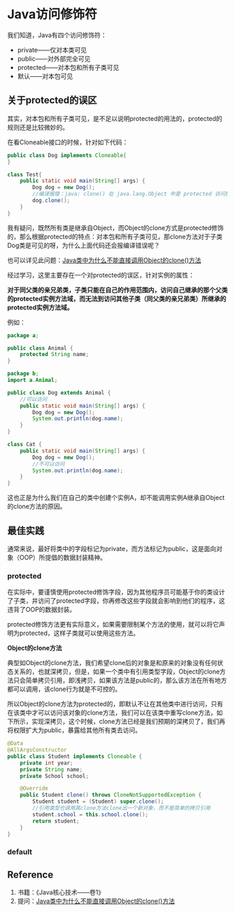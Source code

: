 # Java访问修饰符

我们知道，Java有四个访问修饰符：

- private——仅对本类可见
- public——对外部完全可见
- protected——对本包和所有子类可见
- 默认——对本包可见

## 关于protected的误区

其实，对本包和所有子类可见，是不足以说明protected的用法的，protected的规则还是比较微妙的。

在看Cloneable接口的时候，针对如下代码：

```java
public class Dog implements Cloneable{
}

class Test{
    public static void main(String[] args) {
        Dog dog = new Dog();
        //编译报错：java: clone() 在 java.lang.Object 中是 protected 访问控制
        dog.clone();
    }
}
```

我有疑问，既然所有类是继承自Object，而Object的clone方式是protected修饰的，那么根据protected的特点：对本包和所有子类可见，那clone方法对于子类Dog类是可见的呀，为什么上面代码还会报编译错误呢？

也可以详见此问题：[Java类中为什么不能直接调用Object的clone()方法](https://m.imooc.com/wenda/detail/546127)

经过学习，这里主要存在一个对protected的误区，针对实例的属性：

**对于同父类的亲兄弟类，子类只能在自己的作用范围内，访问自己继承的那个父类的protected实例方法域，而无法到访问其他子类（同父类的亲兄弟类）所继承的protected实例方法域。**

例如：

```java
package a;

public class Animal {
    protected String name;
}
```

```java
package b;
import a.Animal;

public class Dog extends Animal {
	//可以访问
    public static void main(String[] args) {
        Dog dog = new Dog();
        System.out.println(dog.name);
    }
}

class Cat {
    public static void main(String[] args) {
        Dog dog = new Dog();
        //不可以访问
        System.out.println(dog.name);
    }
}
```

这也正是为什么我们在自己的类中创建个实例A，却不能调用实例A继承自Object的clone方法的原因。

## 最佳实践

通常来说，最好将类中的字段标记为private，而方法标记为public，这是面向对象（OOP）所提倡的数据封装精神。

### protected

在实际中，要谨慎使用protected修饰字段，因为其他程序员可能基于你的类设计了子类，并访问了protected字段，你再修改这些字段就会影响到他们的程序，这违背了OOP的数据封装。

protected修饰方法更有实际意义，如果需要限制某个方法的使用，就可以将它声明为protected，这样子类就可以使用这些方法。

**Object的clone方法**

典型如Object的clone方法，我们希望clone后的对象是和原来的对象没有任何状态关系的，也就深拷贝，但是，如果一个类中有引用类型字段，Object的clone方法只会简单拷贝引用，即浅拷贝，如果该方法是public的，那么该方法在所有地方都可以调用，该clone行为就是不可控的。

所以Object的clone方法为protected的，即默认不让在其他类中进行访问，只有在该类中才可以访问该对象的clone方法，我们可以在该类中重写clone方法，如下所示，实现深拷贝，这个时候，clone方法已经是我们预期的深拷贝了，我们再将权限扩大为public，暴露给其他所有类去访问。

```java
@Data
@AllArgsConstructor
public class Student implements Cloneable {
    private int year;
    private String name;
    private School school;

    @Override
    public Student clone() throws CloneNotSupportedException {
        Student student = (Student) super.clone();
        //引用类型也调用其clone方法clone出一个新对象，而不是简单的拷贝引用
        student.school = this.school.clone();
        return student;
    }
}
```





### default



## Reference

1. 书籍：《Java核心技术——卷1》
2. 提问：[Java类中为什么不能直接调用Object的clone()方法](https://m.imooc.com/wenda/detail/546127)